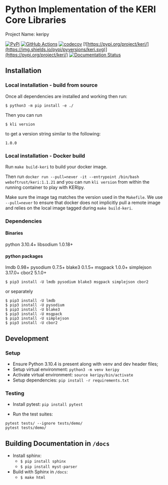# Python Implementation of the KERI Core Libraries

Project Name:  keripy

[![PyPi](https://img.shields.io/pypi/v/keri.svg)](https://pypi.org/project/keri/)
[![GitHub Actions](https://github.com/webOfTrust/keripy/actions/workflows/python-app-ci.yml/badge.svg)](https://github.com/WebOfTrust/keripy/actions)
[![codecov](https://codecov.io/gh/WebOfTrust/keripy/branch/main/graph/badge.svg?token=FR5CB2TPYG)](https://codecov.io/gh/WebOfTrust/keripy)
[![https://pypi.org/project/keri/](https://img.shields.io/pypi/pyversions/keri.svg)](https://pypi.org/project/keri/)
[![Documentation Status](https://readthedocs.org/projects/keripy/badge/?version=latest)](https://keripy.readthedocs.io/en/latest/?badge=latest)

## Installation

### Local installation - build from source
Once all dependencies are installed and working then run:

`$ python3 -m pip install -e ./`

Then you can run 

`$ kli version` 

to get a version string similar to the following: 

`1.0.0`

### Local installation - Docker build
Run `make build-keri` to build your docker image.

Then run `docker run --pull=never -it --entrypoint /bin/bash weboftrust/keri:1.1.21` and you can run `kli version` from within the running container to play with KERIpy.

Make sure the image tag matches the version used in the `Makefile`.
We use `--pull=never` to ensure that docker does not implicitly pull a remote image and relies on the local image tagged during `make build-keri`.

### Dependencies
#### Binaries

python 3.10.4+
libsodium 1.0.18+


#### python packages
lmdb 0.98+
pysodium 0.7.5+
blake3 0.1.5+
msgpack 1.0.0+
simplejson 3.17.0+
cbor2 5.1.0+


```shell
$ pip3 install -U lmdb pysodium blake3 msgpack simplejson cbor2
```

or separately

```shell
$ pip3 install -U lmdb
$ pip3 install -U pysodium
$ pip3 install -U blake3
$ pip3 install -U msgpack
$ pip3 install -U simplejson
$ pip3 install -U cbor2
```


## Development

### Setup
* Ensure Python 3.10.4 is present along with venv and dev header files;
* Setup virtual environment: `python3 -m venv keripy`
* Activate virtual environment: `source keripy/bin/activate`
* Setup dependencies: `pip install -r requirements.txt`

### Testing
* Install pytest: `pip install pytest`

* Run the test suites:

```shell
pytest tests/ --ignore tests/demo/
pytest tests/demo/
```

## Building Documentation in `/docs`
* Install sphinx: 
  * `$ pip install sphinx`
  * `$ pip install myst-parser`
* Build with Sphinx in `/docs`: 
  * `$ make html`

